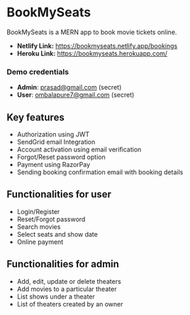 # BookMySeats
BookMySeats is a MERN app to book movie tickets online.

- **Netlify Link:** https://bookmyseats.netlify.app/bookings
- **Heroku Link:** https://bookmyseats.herokuapp.com/

### Demo credentials
- **Admin**: prasad@gmail.com (secret)
- **User**: ombalapure7@gmail.com (secret)

## Key features
- Authorization using JWT
- SendGrid email Integration
- Account activation using email verification
- Forgot/Reset password option
- Payment using RazorPay
- Sending booking confirmation email with booking details

## Functionalities for user
- Login/Register
- Reset/Forgot password
- Search movies
- Select seats and show date
- Online payment

## Functionalities for admin
- Add, edit, update or delete theaters
- Add movies to a particular theater
- List shows under a theater
- List of theaters created by an owner
